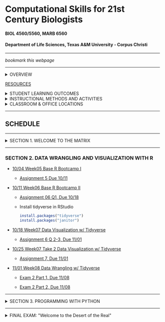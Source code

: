 # Computational Skills for 21st Century Biologists
#### BIOL 4560/5560, MARB 6560
#### Department of Life Sciences, Texas A&M University - Corpus Christi

---

_bookmark this webpage_

---

<details><summary>OVERVIEW</summary>
<p>

[FULL SYLLABUS](syllabi)

This is a 3-credit course for graduate students that introduces the powerful open-source computing tools that are used in biological research for the creation, organization, manipulation, processing, analysis, and archiving of both small data sets and “big data”. This course is designed to prepare and enable students to use computational tools for biological applications in advanced courses and independent research projects. The primary topics covered are: data formats and repositories, command line Linux computing and scripting, regular expressions, super-computing, data wrangling and visualization with R (tidyverse), computer programming with PYTHON, version control and dissemination of scripts and programs with git and GitHub, and typesetting with markdown.

</p>
</details>

[RESOURCES](resources/README.md)

<details><summary>STUDENT LEARNING OUTCOMES</summary>
<p>

Upon the successful completion of this course, students should be able to:
1.	Recognize, describe, and organize data into standard biological data structures
2.	Locate scientific data repositories and extract data
3.	Operate UNIX/LINUX computers from command line
4.	Construct and modify computer programming/scripting logic structures for processing biological data (`bash`, `R`, `python`)
5.	Use version control software (`git`)
6.	Describe and use regular expressions to query data
7.	Typeset with `LaTeX` or `MarkDown` variants
8.	Use the most popular open-source tools for biological data manipulation

</p>
</details>

<details><summary>INSTRUCTIONAL METHODS AND ACTIVITIES</summary>
<p>

Computation for 21st Century Biologists will convene on Fridays for 2.5 hours.  Class periods will involve interactive lectures that require each student to have a computer designed for content creation (Linux, OSX, Windows, not chrome, not iOS, not Android). Homework exercises will embellish upon concepts addressed in lecture. Participation involves attending lectures and performance on unannounced quizzes.  Weekly Assignments will be given to reinforce concepts covered in lectures and encourage students to start using computational tools.  Exams will be used to evaluate comprehension of the materials covered in lectures and assignments. For undergraduates only, a comprehensive Final Exam will be used to assess the learning objectives detailed above.

Rather than having a final exam, graduate students are expected to complete a Final Project involving the automation of the manipulation and/or analysis of data, This project, including the code should be archived on GitHub.  A report written in Latex or Markdown will be due during the final exam period (this can be a markdown document in your GitHub repo, such as the README.md.  The report should be concise in stating what the problem is, describing the strategy used for the solution, and describing how the code works (be sure to include a flow-chart or outline describing what code does).  Those taking MARB 6360 will give a 10-15 minute presentation during the Final period on their project.

Project examples: automatically process data from experimental apparatus; image analysis; automated reporting of experimental results; downloading and organizing data from online repositories; etc…

</p>
</details>

<details><summary>CLASSROOM & OFFICE LOCATIONS</summary>
<p>

Lectures are F 2-4:30 OCNR 240

Office hours are W-Th 1:30-4 on Zoom or TH234

[Grades](https://canvas.tamucc.edu) will be maintained on Canvas.

</p>
</details>

---

## SCHEDULE

---


<details><summary>SECTION 1.  WELCOME TO THE MATRIX</summary>
<p>

<!-- This is a hidden comment. It will not be visible in the rendered markdown. 

### SECTION 1.  WELCOME TO THE MATRIX

the hidden section ends here
-->

* [08/30  Week00  Introduction & Data](lectures/lecture00.md)
  * [Assignment_0  Due, 09/08](assignments/assignment_0.md)

* [09/06  Week01 Unix I](lectures/lecture01.md)

  * [Assignment_1,  Due 09/13](assignments/assignment_1.md)

  * [Grad Student Course Project: Ideas, Due 09/13](https://forms.office.com/Pages/ResponsePage.aspx?id=8frLNKZngUepylFOslULZlFZdbyVx8RLiPt1GobhHnlUOUo2UVRUMVgwTUlQMlpUQzUzOTIzME9LNi4u)

* [09/13  Week02 Unix II](lectures/lecture02.md)

  * [Assignment_2,  Due 09/20](assignments/assignment_2.md)

* [09/20  Week03 Unix III](lectures/lecture03.md)

  * [Assignment_3,  Due 09/27](assignments/assignment_3.md)

  * [Request Account On TAMUCC Super Computer Due 9/27](http://hpc.tamucc.edu/)

  * [Grad Student Course Project: Plan/Outline, Due 09/27](https://forms.office.com/r/4ANAsh1v5Z)
  
<!-- This is a hidden comment. It will not be visible in the rendered markdown. 
 
    * [Old Link To Grad Student Course Project](https://classroom.github.com/a/VuB4iKjR).  If you started with this link, then just click the link above, clone the 2022 version of this repo, and copy your work from the old repo to the new one.
-->

* [09/27  Week04 Version Control w/ Git](lectures/lecture04.md)

  * [Exam_1,  Due 10/04](https://classroom.github.com/a/et6ym0V4)

 <!-- 
 
  * [Grad Student Course Project: GitHub Repo w/ ReadMe, Due 10/04]()


</p>
</details>


 
<details><summary>Quiz Results and Answers</summary>
<p>

* [Quiz 0.0](https://forms.office.com/Pages/AnalysisPage.aspx?id=8frLNKZngUepylFOslULZlFZdbyVx8RLiPt1GobhHnlUMlExSEtYN0pTTFVXUzJJUlpYRUNGQzU1Ti4u&AnalyzerToken=xEeP1kCHWBVvr2lUyEOtLJ63vGJEY4Nq)

* [Quiz Wk 2](https://forms.office.com/Pages/AnalysisPage.aspx?id=8frLNKZngUepylFOslULZlFZdbyVx8RLiPt1GobhHnlUMjIySEJCNFlSMVJRSUo0SU5HSFNKMVRHWC4u&AnalyzerToken=EoUZORmaO6qYwQJjsmmNDCGnDljXugop)

-->

</p>
</details>



---

<!-- This is a hidden comment. It will not be visible in the rendered markdown. 

<details><summary>SECTION 2. DATA WRANGLING AND VISUALIZATION WITH R</summary>
<p>

This is the end of the hidden section
-->

### SECTION 2. DATA WRANGLING AND VISUALIZATION WITH R



* [10/04  Week05 Base R Bootcamp I](lectures/lecture05new.md)

  * [Assignment 5 Due 10/11](assignments/assignment_5.md)

* [10/11  Week06 Base R Bootcamp II](lectures/lecture06new.md)

  * [Assignment 06 Q1, Due 10/18](https://classroom.github.com/a/Hut2FQRZ)

  * Install tidyverse in RStudio

	```r
	install.packages("tidyverse")
	install.packages("janitor")
	```

* [10/18  Week07 Data Visualization w/ Tidyverse](lectures/lecture07new.md)

  * [Assignment 6 Q 2-3, Due 11/01](https://classroom.github.com/a/Hut2FQRZ)

* [10/25  Week07 Take 2 Data Visualization w/ Tidyverse](lectures/lecture07new.md)

  * [Assignment 7, Due 11/01](https://classroom.github.com/a/GaXT-KTR)
     
* [11/01  Week08 Data Wrangling w/ Tidyverse](lectures/lecture08new.md)

  * [Exam 2 Part 1, Due 11/08]()

  * [Exam 2 Part 2, Due 11/08]()

 <!--
 
* [10/28 Week09 Data Wrangling Exercises: 1](https://classroom.github.com/a/TiIvuIKy)
 
  * Dr. Bird is at conference, SO PLEASE WORK ON THE EXERCISES ABOVE DURING THE CLASS PERIOD
  * PUSH WHAT YOU COMPLETED AT 4:30, you will be graded on what you complete during the class period.  
  * Then complete the exercises for homework and keep pushing your progress.
    

* 11/11 Week 11 Data Wrangling 2  

	* [Lecture Recording](https://tamucc.zoom.us/rec/share/64wflMEPzxHGxZz2FwtboTfiKnMTiaJI_Pv-oRuqgsiaEHFYGV_Pdqc04eqU7zRa.mzoMZsAcGSIaEtv9), Passcode: !yrj2A=L

* [11/18  Week 12 R Markdown (Lite) & Data Wrangling Exercises](lectures/lecture09new.md)

	* [Lecture Stream](https://tamucc.zoom.us/rec/share/n-vLAmB1U6V9HPmYyPCAEJen-n60O4tDw5HdyGrQR001p8NCAqXcI78eZjfX4frn.1IcylHCClEx-nSSO), Passcode: xqfR0*Bv

  * [Lecture 12 Exercises](https://classroom.github.com/a/fpunalz0) 
	
  * [Exam 2, Due 12/01](https://forms.office.com/r/yEyDY7DRts)

-->

 <!--

  * [Install Anaconda & Jupyter, Due 10/04](http://computingskillsforbiologists.com/setup/basic-programming/), Due 10/04
-->

</p>
</details>

---


<details><summary>SECTION 3. PROGRAMMING WITH PYTHON</summary>
<p>

<!-- This is a hidden comment. It will not be visible in the rendered markdown. 

### SECTION 3. PROGRAMMING WITH PYTHON

-->

* [11/08  Week10 Basic Python Programming I](lectures/lecture10.md)
  * [Assignment_10, Due 11/17](https://forms.office.com/Pages/ResponsePage.aspx?id=8frLNKZngUepylFOslULZlFZdbyVx8RLiPt1GobhHnlUMzdVVkQwTlRQMENSVTQ5S0dUT0c1NFgwRi4u)

* [11/15  Week11 Basic Python Programming II](lectures/lecture11.md)
* [11/15  Week12 Writing Good Code](lectures/lecture12.md)
  * [Assignment 11, Due 12/01](https://classroom.github.com/a/fZIZ08K1)
 
* [11/22  Week12 Writing Good Code](lectures/lecture12.md)
* [11/22  Week13 Scientific Computing](lectures/lecture13.md)
  * [Assignment 12, Due 12/06](https://classroom.github.com/a/OaQBFi1h)

</p>
</details>

</p>
</details>

---

<!--
-->

<details><summary>FINAL EXAM: "Welcome to the Desert of the Real"</summary>
<p>

<!-- This is a hidden comment. It will not be visible in the rendered markdown. 

### FINAL EXAM: "Welcome to the Desert of the Real"

We have spent the semester learning:
* the philosophy of data science and linux
* how to control a computer from the command line
* the basics of 3 computer languages that are critical in processing, analyzing, and visualizing biological data
  * `bash`
  * `R`
  * `python`
* version controling our work using git
* distributing our work using GitHub

#### Undergraduates:  
I will issue a Final Exam in much the same way I have issued assignments, in a repo. 

* [Final Exam Due 12/13 9:45 pm](https://forms.office.com/r/uYHNJTdBgQ)

* [Final Exam Extra Credit Due 12/13 9:45 pm](https://classroom.github.com/a/VVivXGsW)



#### Graduate Students
Your "final" is completing your independent project by pushing the last changes to your repo by 12/13 9:45 pm.  PhD students have a presentation also.  Most folks are available on M Dec 11 at 2 PM in TH310.   
</p>
</details>


-->

---
